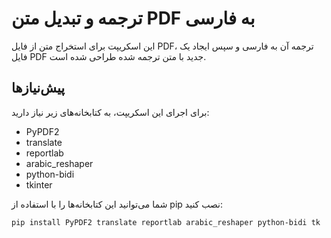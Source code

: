 # ترجمه و تبدیل متن PDF به فارسی

این اسکریپت برای استخراج متن از فایل PDF، ترجمه آن به فارسی و سپس ایجاد یک فایل PDF جدید با متن ترجمه شده طراحی شده است.

## پیش‌نیازها

برای اجرای این اسکریپت، به کتابخانه‌های زیر نیاز دارید:
- PyPDF2
- translate
- reportlab
- arabic_reshaper
- python-bidi
- tkinter

شما می‌توانید این کتابخانه‌ها را با استفاده از pip نصب کنید:
```bash
pip install PyPDF2 translate reportlab arabic_reshaper python-bidi tk
